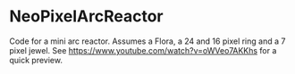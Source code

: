 # NeoPixelArcReactor
Code for a mini arc reactor. Assumes a Flora, a 24 and 16 pixel ring and a 7 pixel jewel. See https://www.youtube.com/watch?v=oWVeo7AKKhs for a quick preview.
